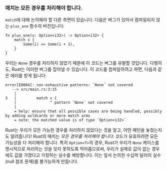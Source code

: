 ### 매치는 모든 경우를 처리해야 합니다.

`match`에 대해 논의해야 할 다른 측면이 있습니다. 다음은 버그가 있어서 컴파일되지 않는 `plus_one` 함수의 버전입니다:

```rust,ignore,does_not_compile
fn plus_one(x: Option<i32>) -> Option<i32> {
    match x {
        Some(i) => Some(i + 1),
    }
}
```

우리는 `None` 경우를 처리하지 않았기 때문에 이 코드는 버그를 유발할 것입니다. 다행히도, Rust는 이러한 버그를 잡아낼 수 있습니다. 이 코드를 컴파일하려고 하면, 다음과 같은 에러를 받게 됩니다:

```console
error[E0004]: non-exhaustive patterns: `None` not covered
   --> src/main.rs:3:15
    |
3   |         match x {
    |               ^ pattern `None` not covered
    |
    = help: ensure that all possible cases are being handled, possibly by adding wildcards or more match arms
    = note: the matched value is of type `Option<i32>`
```

Rust는 우리가 모든 가능한 경우를 처리하지 않았다는 것을 알고, 어떤 패턴을 놓쳤는지도 알려줍니다! Rust의 매치는 *모든 경우를 처리해야 합니다*: 코드가 유효하려면 모든 가능성을 다 처리해야 합니다. 특히 `Option<T>`의 경우, Rust가 우리가 `None` 케이스를 명시적으로 처리하는 것을 잊지 못하도록 막아줌으로써, 우리가 실제로 값이 없는 경우에도 값을 가졌다고 가정하는 실수를 예방합니다. 이는 앞서 논의한 수십억 달러의 실수(null 참조 문제)를 불가능하게 만듭니다.